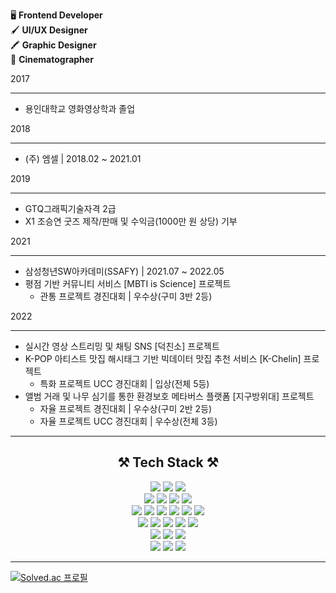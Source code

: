 
🖥 **Frontend Developer**   
🖌 **UI/UX Designer**   
🖍 **Graphic Designer**   
🎥 **Cinematographer**   



2017
- - - 
- 용인대학교 영화영상학과 졸업

2018
- - - 
- (주) 엠셀 | 2018.02 ~ 2021.01

2019
- - - 
- GTQ그래픽기술자격 2급
- X1 조승연 굿즈 제작/판매 및 수익금(1000만 원 상당) 기부

2021
- - - 
- 삼성청년SW아카데미(SSAFY) | 2021.07 ~ 2022.05
- 평점 기반 커뮤니티 서비스 [MBTI is Science] 프로젝트
	- 관통 프로젝트 경진대회 | 우수상(구미 3반 2등)

2022
- - -
- 실시간 영상 스트리밍 및 채팅 SNS [덕친소] 프로젝트
- K-POP 아티스트 맛집 해시태그 기반 빅데이터 맛집 추천 서비스 [K-Chelin] 프로젝트
	- 특화 프로젝트 UCC 경진대회 | 입상(전체 5등)
- 앨범 거래 및 나무 심기를 통한 환경보호 메타버스 플랫폼 [지구방위대] 프로젝트
	- 자율 프로젝트 경진대회 | 우수상(구미 2반 2등)
	- 자율 프로젝트 UCC 경진대회 | 우수상(전체 3등)


<hr>


## <div align="center"> ⚒ Tech Stack ⚒</div>

<div align="center"><img src="https://img.shields.io/badge/JavaScript-F7DF1E?style=flat&logo=JavaScript&logoColor=ffffff"/> <img src="https://img.shields.io/badge/Python-3776AB?style=flat&logo=Python&logoColor=ffffff"/> <img src="https://img.shields.io/badge/Java-2F2625?style=flat&logo=CoffeeScript&logoColor=ffffff"/> </div>
<div align="center"><img src="https://img.shields.io/badge/React-61DAFB?style=flat&logo=React&logoColor=ffffff"/>  <img src="https://img.shields.io/badge/Redux-764ABC?style=flat&logo=Redux&logoColor=ffffff"/>  <img src="https://img.shields.io/badge/Vue.js-4FC08D?style=flat&logo=Vue.js&logoColor=ffffff"/>  <img src="https://img.shields.io/badge/Django-092E20?style=flat&logo=Django&logoColor=ffffff"/></div>
<div align="center"><img src="https://img.shields.io/badge/HTML5-E34F26?style=flat&logo=HTML5&logoColor=ffffff"/>  <img src="https://img.shields.io/badge/CSS3-1572B6?style=flat&logo=CSS3&logoColor=ffffff"/> <img src="https://img.shields.io/badge/Scss-green?style=flat&logo=Sass&logoColor=CC6699"/>  <img src="https://img.shields.io/badge/Bootstrap-7952B3?style=flat&logo=Bootstrap&logoColor=ffffff"/> <img src="https://img.shields.io/badge/MUI-007FFF?style=flat&logo=MUI&logoColor=ffffff"/>  <img src="https://img.shields.io/badge/Figma-F24E1E?style=flat&logo=Figma&logoColor=ffffff"/></div>
<div align="center"> <img src="https://img.shields.io/badge/GitHub-181717?style=flat&logo=GitHub&logoColor=ffffff"/>  <img src="https://img.shields.io/badge/GitLab-FC6D26?style=flat&logo=GitLab&logoColor=ffffff"/> <img src="https://img.shields.io/badge/Jira-0052CC?style=flat&logo=JiraSoftware&logoColor=ffffff"/> <img src="https://img.shields.io/badge/Notion-000000?style=flat&logo=Notion&logoColor=ffffff"/> <img src="https://img.shields.io/badge/Postman-FF6C37?style=flat&logo=Postman&logoColor=ffffff"/></div>
<div align="center"><img src="https://img.shields.io/badge/SQL-4479A1?style=flat&logo=MySQL&logoColor=ffffff"/> <img src="https://img.shields.io/badge/Unity-FFFFFF?style=flat&logo=Unity&logoColor=000000"/> <img src="https://img.shields.io/badge/WebGL-990000?style=flat&logo=WebGL&logoColor=ffffff"/></div>
<div align="center"><img src="https://img.shields.io/badge/AdobePhotoshop-31A8FF?style=flat&logo=AdobePhotoshop&logoColor=ffffff"/> <img src="https://img.shields.io/badge/AdobeIllustrator-FF9A00?style=flat&logo=AdobeIllustrator&logoColor=ffffff"/> <img src="https://img.shields.io/badge/FinalCutXPro-FF0000?style=flat&logo=Shotcut&logoColor=ffffff"/> </div>

<hr>
 
[![Solved.ac 프로필](http://mazassumnida.wtf/api/v2/generate_badge?boj=enfnql)](https://solved.ac/enfnql)

